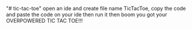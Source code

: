 "# tic-tac-toe" 
open an ide and create file name TicTacToe, copy the code and paste the code on your ide then run it then boom you got your OVERPOWERED TIC TAC TOE!!!
